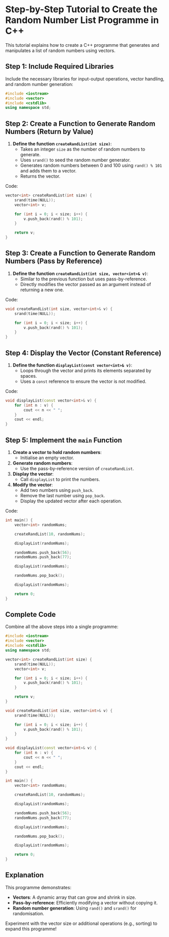 # Step-by-Step Tutorial to Create the Random Number List Programme in C++

This tutorial explains how to create a C++ programme that generates and manipulates a list of random numbers using vectors.

## Step 1: Include Required Libraries
Include the necessary libraries for input-output operations, vector handling, and random number generation:
```cpp
#include <iostream>
#include <vector>
#include <cstdlib>
using namespace std;
```

## Step 2: Create a Function to Generate Random Numbers (Return by Value)
1. **Define the function `createRandList(int size)`**:
   - Takes an integer `size` as the number of random numbers to generate.
   - Uses `srand()` to seed the random number generator.
   - Generates random numbers between 0 and 100 using `rand() % 101` and adds them to a vector.
   - Returns the vector.

Code:
```cpp
vector<int> createRandList(int size) {
    srand(time(NULL));
    vector<int> v;

    for (int i = 0; i < size; i++) {
        v.push_back(rand() % 101);
    }

    return v;
}
```

## Step 3: Create a Function to Generate Random Numbers (Pass by Reference)
1. **Define the function `createRandList(int size, vector<int>& v)`**:
   - Similar to the previous function but uses pass-by-reference.
   - Directly modifies the vector passed as an argument instead of returning a new one.

Code:
```cpp
void createRandList(int size, vector<int>& v) {
    srand(time(NULL));

    for (int i = 0; i < size; i++) {
        v.push_back(rand() % 101);
    }
}
```

## Step 4: Display the Vector (Constant Reference)
1. **Define the function `displayList(const vector<int>& v)`**:
   - Loops through the vector and prints its elements separated by spaces.
   - Uses a `const` reference to ensure the vector is not modified.

Code:
```cpp
void displayList(const vector<int>& v) {
    for (int n : v) {
        cout << n << " ";
    }
    cout << endl;
}
```

## Step 5: Implement the `main` Function
1. **Create a vector to hold random numbers**:
   - Initialise an empty vector.
2. **Generate random numbers**:
   - Use the pass-by-reference version of `createRandList`.
3. **Display the vector**:
   - Call `displayList` to print the numbers.
4. **Modify the vector**:
   - Add two numbers using `push_back`.
   - Remove the last number using `pop_back`.
   - Display the updated vector after each operation.

Code:
```cpp
int main() {
    vector<int> randomNums;

    createRandList(10, randomNums);

    displayList(randomNums);

    randomNums.push_back(56);
    randomNums.push_back(77);

    displayList(randomNums);

    randomNums.pop_back();

    displayList(randomNums);

    return 0;
}
```

## Complete Code
Combine all the above steps into a single programme:
```cpp
#include <iostream>
#include <vector>
#include <cstdlib>
using namespace std;

vector<int> createRandList(int size) {
    srand(time(NULL));
    vector<int> v;

    for (int i = 0; i < size; i++) {
        v.push_back(rand() % 101);
    }

    return v;
}

void createRandList(int size, vector<int>& v) {
    srand(time(NULL));

    for (int i = 0; i < size; i++) {
        v.push_back(rand() % 101);
    }
}

void displayList(const vector<int>& v) {
    for (int n : v) {
        cout << n << " ";
    }
    cout << endl;
}

int main() {
    vector<int> randomNums;

    createRandList(10, randomNums);

    displayList(randomNums);

    randomNums.push_back(56);
    randomNums.push_back(77);

    displayList(randomNums);

    randomNums.pop_back();

    displayList(randomNums);

    return 0;
}
```

## Explanation
This programme demonstrates:
- **Vectors**: A dynamic array that can grow and shrink in size.
- **Pass-by-reference**: Efficiently modifying a vector without copying it.
- **Random number generation**: Using `rand()` and `srand()` for randomisation.

Experiment with the vector size or additional operations (e.g., sorting) to expand this programme!
